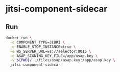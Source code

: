 # jitsi-component-sidecar

## Run

```bash
docker run \
  -e COMPONENT_TYPE=JIBRI \
  -e ENABLE_STOP_INSTANCE=true \
  -e WS_SERVER_URL=ws://selector:8015 \
  -e ASAP_SIGNING_KEY_FILE=/app/asap.key \
  -v ${PWD}/../files/asap/asap.key:/app/asap.key \
  jitsi-component-sidecar
```
